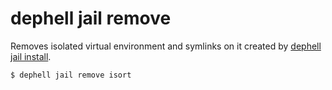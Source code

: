 # dephell jail remove

Removes isolated virtual environment and symlinks on it created by [dephell jail install](cmd-jail-install).

```bash
$ dephell jail remove isort
```
